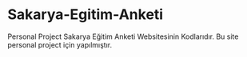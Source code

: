 # Sakarya-Egitim-Anketi
Personal Project
Sakarya Eğitim Anketi Websitesinin Kodlarıdır. Bu site personal project için yapılmıştır.
